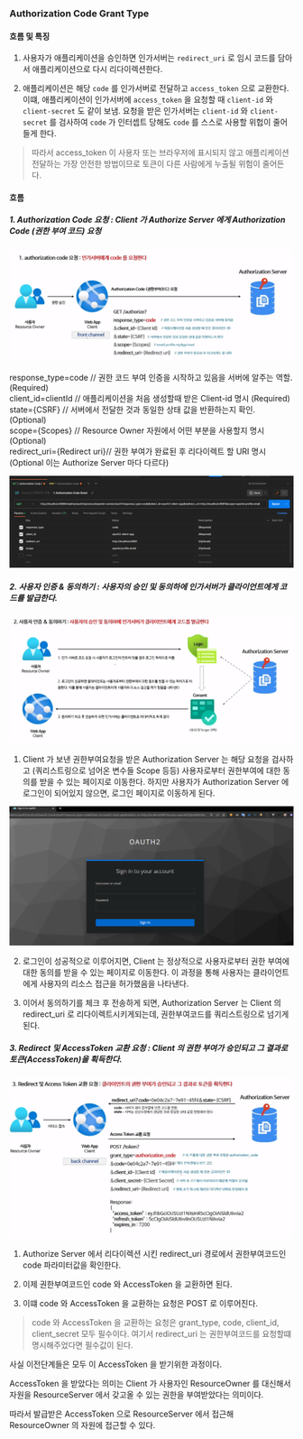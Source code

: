 ### Authorization Code Grant Type

#### 흐름 및 특징

1. 사용자가 애플리케이션을 승인하면 인가서버는 `redirect_uri` 로 임시 코드를 담아서 애플리케이션으로 다시 리다이렉션한다.

2. 애플리케이션은 해당 `code` 를 인가서버로 전달하고 `access_token` 으로 교환한다.
이떄, 애플리케이션이 인가서버에 `access_token` 을 요청할 때 `client-id` 와 `client-secret` 도 같이 보냄. 
요청을 받은 인가서버는 `client-id` 와 `client-secret` 를 검사하여 `code` 가 인터셉트 당해도 `code` 를 스스로 사용할 위헙이 줄어들게 한다.

> 따라서 access_token 이 사용자 또는 브라우저에 표시되지 않고 애플리케이션 전달하는 가장 안전한 방법이므로 토큰이 다른 사람에게 누출될 위험이 줄어든다.

#### 흐름

##### 1. Authorization Code 요청 : Client 가 Authorize Server 에게 Authorization Code (권한 부여 코드) 요청
 
![img.png](img.png)

response_type=code         // 권한 코드 부여 인증을 시작하고 있음을 서버에 알주는 역할. (Required)   
client_id=clientId         // 애플리케이션을 처음 생성할때 받은 Client-id 명시 (Required)
state={CSRF}               // 서버에서 전달한 것과 동일한 상태 값을 반환하는지 확인. (Optional)  
scope={Scopes}             // Resource Owner 자원에서 어떤 부분을 사용할지 명시 (Optional)  
redirect_uri={Redirect uri}// 권한 부여가 완료된 후 리다이렉트 할 URI 명시 (Optional 이는 Authorize Server 마다 다르다)

![img_3.png](img_3.png)

##### 2. 사용자 인증 & 동의하기 : 사용자의 승인 및 동의하에 인가서버가 클라이언트에게 코드를 발급한다.

![img_1.png](img_1.png)

   1. Client 가 보낸 권한부여요청을 받은 Authorization Server 는 해당 요청을 검사하고 (쿼리스트링으로 넘어온 변수들 Scope 등등)
      사용자로부터 권한부여에 대한 동의를 받을 수 있는 페이지로 이동한다. 하지만 사용자가 Authorization Server 에 로그인이 되어있지 않으면, 로그인 페이지로 이동하게 된다.

![img_4.png](img_4.png)

   2. 로그인이 성공적으로 이루어지면, Client 는 정상적으로 사용자로부터 권한 부여에 대한 동의를 받을 수 있는 페이지로 이동한다.
      이 과정을 통해 사용자는 클라이언트에게 사용자의 리소스 접근을 허가했음을 나타낸다.
      
   3. 이어서 동의하기를 체크 후 전송하게 되면, Authorization Server 는 Client 의 redirect_uri 로 리다이렉트시키게되는데, 권한부여코드를 쿼리스트링으로 넘기게된다. 

##### 3. Redirect 및 AccessToken 교환 요청 : Client 의 권한 부여가 승인되고 그 결과로 토큰(AccessToken)을 획득한다.

![img_2.png](img_2.png)

   1. Authorize Server 에서 리다이렉션 시킨 redirect_uri 경로에서 권한부여코드인 code 파라미터값을 확인한다. 

   2. 이제 권한부여코드인 code 와 AccessToken 을 교환하면 된다.

   3. 이떄 code 와 AccessToken 을 교환하는 요청은 POST 로 이루어진다.

>  code 와 AccessToken 을 교환하는 요청은 grant_type, code, client_id, client_secret 모두 필수이다.
여기서 redirect_uri 는 권한부여코드를 요청할떄 명시해주었다면 필수값이 된다.

사실 이전단계들은 모두 이 AccessToken 을 받기위한 과정이다.

AccessToken 을 받았다는 의미는 Client 가 사용자인 ResourceOwner 를 대신해서 자원을 ResourceServer 에서 갖고올 수 있는 권한을 부여받았다는 의미이다.

따라서 발급받은 AccessToken 으로 ResourceServer 에서 접근해 ResourceOwner 의 자원에 접근할 수 있다.


